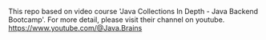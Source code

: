 This repo based on video course 'Java Collections In Depth - Java Backend Bootcamp'.
For more detail, please visit their channel on youtube.
https://www.youtube.com/@Java.Brains